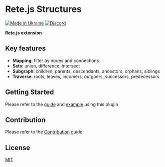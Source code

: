 Rete.js Structures
====
[![Made in Ukraine](https://img.shields.io/badge/made_in-ukraine-ffd700.svg?labelColor=0057b7)](https://stand-with-ukraine.pp.ua)
[![Discord](https://img.shields.io/discord/1081223198055604244?color=%237289da&label=Discord)](https://discord.gg/cxSFkPZdsV)

**Rete.js extension**

## Key features

- **Mapping**: filter by nodes and connections
- **Sets**: union, difference, intersect
- **Subgraph**: children, parents, descendants, ancestors, orphans, siblings
- **Traverse**: roots, leaves, incomers, outgoers, successors, predecessors

## Getting Started

Please refer to the [guide](https://retejs.org/docs/guides/structures) and [example](https://retejs.org/examples/structures) using this plugin

## Contribution

Please refer to the [Contribution](https://retejs.org/docs/contribution) guide

## License

[MIT](https://github.com/retejs/structures/blob/master/LICENSE)
